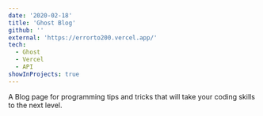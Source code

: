 ```yaml
---
date: '2020-02-18'
title: 'Ghost Blog'
github: ''
external: 'https://errorto200.vercel.app/'
tech:
  - Ghost
  - Vercel
  - API
showInProjects: true
---
```


A Blog page for programming tips and tricks that will take your coding skills to the next level.
